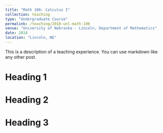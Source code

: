 ```yaml
---
title: "Math 106: Calculus I"
collection: teaching
type: "Undergraduate Course"
permalink: /teaching/2018-unl-math-106
venue: "University of Nebraska - Lincoln, Department of Mathematics"
date: 2018
location: "Lincoln, NE"
---
```


This is a description of a teaching experience. You can use markdown like any other post.

Heading 1
======

Heading 2
======

Heading 3
======
